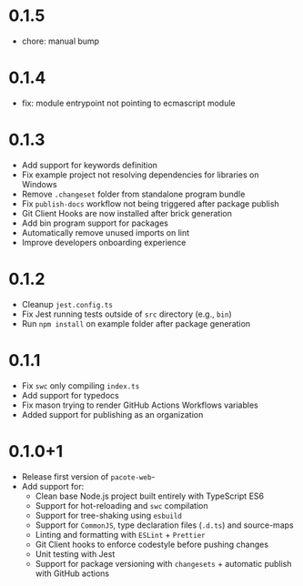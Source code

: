 # 0.1.5

- chore: manual bump

# 0.1.4

- fix: module entrypoint not pointing to ecmascript module

# 0.1.3

- Add support for keywords definition
- Fix example project not resolving dependencies for libraries on Windows
- Remove `.changeset` folder from standalone program bundle
- Fix `publish-docs` workflow not being triggered after package publish
- Git Client Hooks are now installed after brick generation
- Add bin program support for packages
- Automatically remove unused imports on lint
- Improve developers onboarding experience

# 0.1.2

- Cleanup `jest.config.ts`
- Fix Jest running tests outside of `src` directory (e.g., `bin`)
- Run `npm install` on example folder after package generation

# 0.1.1

- Fix `swc` only compiling `index.ts`
- Add support for typedocs
- Fix mason trying to render GitHub Actions Workflows variables
- Added support for publishing as an organization

# 0.1.0+1

- Release first version of `pacote-web`-
- Add support for:
    - Clean base Node.js project built entirely with TypeScript ES6
    - Support for hot-reloading and `swc` compilation
    - Support for tree-shaking using `esbuild`
    - Support for `CommonJS`, type declaration files (`.d.ts`) and source-maps
    - Linting and formatting with `ESLint` + `Prettier`
    - Git Client hooks to enforce codestyle before pushing changes
    - Unit testing with Jest
    - Support for package versioning with `changesets` + automatic publish with GitHub actions